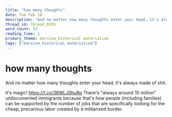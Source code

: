```yaml
---
title: "how many thoughts"
date: Tue Feb 18
description: "And no matter how many thoughts enter your head, it's always made of shit. It's magic!"
thread_id: thread_0355
word_count: 52
reading_time: 1
primary_theme: marxism_historical materialism
tags: ["marxism_historical materialism"]
---
```


# how many thoughts

And no matter how many thoughts enter your head, it's always made of shit.

It's magic! https://t.co/36WLJ0huRq There's "always around 10 million" undocumented immigrants because that's how people (including families) can be supported by the number of jobs that are specifically looking for the cheap, precarious labor created by a militarized border.